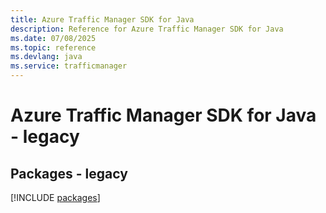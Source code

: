 ```yaml
---
title: Azure Traffic Manager SDK for Java
description: Reference for Azure Traffic Manager SDK for Java
ms.date: 07/08/2025
ms.topic: reference
ms.devlang: java
ms.service: trafficmanager
---
```

# Azure Traffic Manager SDK for Java - legacy
## Packages - legacy
[!INCLUDE [packages](traffic-manager-index.md)]